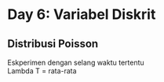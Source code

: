 # Day 6: Variabel Diskrit

## Distribusi Poisson

Eskperimen dengan selang waktu tertentu <br>
Lambda T = rata-rata